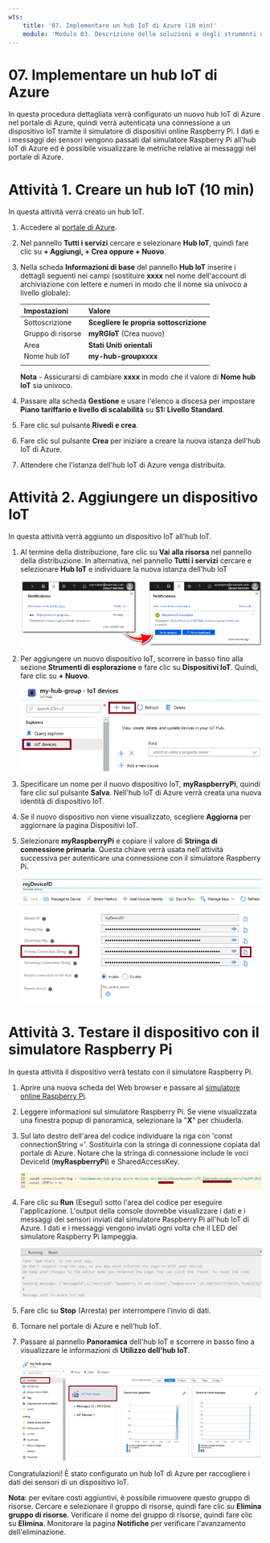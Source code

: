 ```yaml
---
wts:
    title: '07. Implementare un hub IoT di Azure (10 min)'
    module: 'Modulo 03. Descrizione delle soluzioni e degli strumenti di gestione principali'
---
```

# 07. Implementare un hub IoT di Azure

In questa procedura dettagliata verrà configurato un nuovo hub IoT di Azure nel portale di Azure, quindi verrà autenticata una connessione a un dispositivo IoT tramite il simulatore di dispositivi online Raspberry Pi. I dati e i messaggi dei sensori vengono passati dal simulatore Raspberry Pi all'hub IoT di Azure ed è possibile visualizzare le metriche relative ai messaggi nel portale di Azure.

# Attività 1. Creare un hub IoT (10 min)

In questa attività verrà creato un hub IoT. 

1. Accedere al [portale di Azure](https://portal.azure.com).

2. Nel pannello **Tutti i servizi** cercare e selezionare **Hub IoT**, quindi fare clic su **+ Aggiungi, + Crea oppure + Nuovo**.

3. Nella scheda **Informazioni di base** del pannello **Hub IoT** inserire i dettagli seguenti nei campi (sostituire **xxxx** nel nome dell'account di archiviazione con lettere e numeri in modo che il nome sia univoco a livello globale):

    | Impostazioni | Valore |
    |--|--|
    | Sottoscrizione | **Scegliere le propria sottoscrizione** |
    | Gruppo di risorse |  **myRGIoT** (Crea nuovo)|
    | Area | **Stati Uniti orientali** |
    | Nome hub IoT | **my-hub-groupxxxx** |
    | | |

    **Nota** - Assicurarsi di cambiare **xxxx** in modo che il valore di **Nome hub IoT** sia univoco.

4. Passare alla scheda **Gestione** e usare l'elenco a discesa per impostare **Piano tariffario e livello di scalabilità** su **S1: Livello Standard**.

5. Fare clic sul pulsante **Rivedi e crea**.

6. Fare clic sul pulsante **Crea** per iniziare a creare la nuova istanza dell'hub IoT di Azure.

7. Attendere che l'istanza dell'hub IoT di Azure venga distribuita. 

# Attività 2. Aggiungere un dispositivo IoT

In questa attività verrà aggiunto un dispositivo IoT all'hub IoT. 

1. Al termine della distribuzione, fare clic su **Vai alla risorsa** nel pannello della distribuzione. In alternativa, nel pannello **Tutti i servizi** cercare e selezionare **Hub IoT** e individuare la nuova istanza dell'hub IoT

	![Screenshot della distribuzione in corso e della notifica di operazione completata nel portale di Azure.](../images/0601.png)

2. Per aggiungere un nuovo dispositivo IoT, scorrere in basso fino alla sezione **Strumenti di esplorazione** e fare clic su **Dispositivi IoT**. Quindi, fare clic su **+ Nuovo**.

	![Screenshot del riquadro Dispositivi IoT evidenziato all'interno del pannello di esplorazione dell'hub IoT nel portale di Azure. Il pulsante Nuovo è evidenziato per illustrare come aggiungere una nuova identità di dispositivo IoT all'hub IoT.](../images/0602.png)

3. Specificare un nome per il nuovo dispositivo IoT, **myRaspberryPi**, quindi fare clic sul pulsante **Salva**. Nell'hub IoT di Azure verrà creata una nuova identità di dispositivo IoT.

4. Se il nuovo dispositivo non viene visualizzato, scegliere **Aggiorna** per aggiornare la pagina Dispositivi IoT. 

5. Selezionare **myRaspberryPi** e copiare il valore di **Stringa di connessione primaria**. Questa chiave verrà usata nell'attività successiva per autenticare una connessione con il simulatore Raspberry Pi.

	![Screenshot della pagina Stringa di connessione primaria con l'icona Copia evidenziata.](../images/0603.png)

# Attività 3. Testare il dispositivo con il simulatore Raspberry Pi

In questa attività il dispositivo verrà testato con il simulatore Raspberry Pi. 

1. Aprire una nuova scheda del Web browser e passare al [simulatore online Raspberry Pi](https://azure-samples.github.io/raspberry-pi-web-simulator/#Getstarted). 

2. Leggere informazioni sul simulatore Raspberry Pi. Se viene visualizzata una finestra popup di panoramica, selezionare la "**X**" per chiuderla.

3. Sul lato destro dell'area del codice individuare la riga con 'const connectionString ='. Sostituirla con la stringa di connessione copiata dal portale di Azure. Notare che la stringa di connessione include le voci DeviceId (**myRaspberryPi**) e SharedAccessKey.

	![Screenshot dell'area del codice all'interno del simulatore Raspberry Pi.](../images/0604.png)

4. Fare clic su **Run** (Esegui) sotto l'area del codice per eseguire l'applicazione. L'output della console dovrebbe visualizzare i dati e i messaggi dei sensori inviati dal simulatore Raspberry Pi all'hub IoT di Azure. I dati e i messaggi vengono inviati ogni volta che il LED del simulatore Raspberry Pi lampeggia. 

	![Screenshot della console del simulatore Raspberry Pi.  L'output della console visualizza i dati e i messaggi dei sensori inviati dal simulatore Raspberry Pi all'hub IoT di Azure.](../images/0605.png)

5. Fare clic su **Stop** (Arresta) per interrompere l'invio di dati.

6. Tornare nel portale di Azure e nell'hub IoT.

7. Passare al pannello **Panoramica** dell'hub IoT e scorrere in basso fino a visualizzare le informazioni di **Utilizzo dell'hub IoT**.

	![Screenshot delle metriche nell'area sull'utilizzo dell'hub IoT del portale di Azure.](../images/0606.png)


Congratulazioni! È stato configurato un hub IoT di Azure per raccogliere i dati dei sensori di un dispositivo IoT.

**Nota**: per evitare costi aggiuntivi, è possibile rimuovere questo gruppo di risorse. Cercare e selezionare il gruppo di risorse, quindi fare clic su **Elimina gruppo di risorse**. Verificare il nome del gruppo di risorse, quindi fare clic su **Elimina**. Monitorare la pagina **Notifiche** per verificare l'avanzamento dell'eliminazione.
